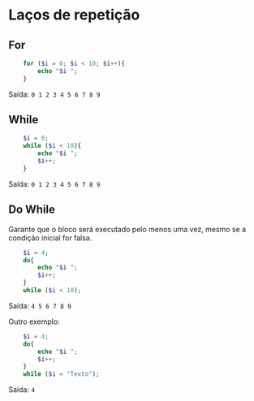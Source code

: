 # Laços de repetição

## **For**

```php
    for ($i = 0; $i < 10; $i++){
        echo "$i ";
    }
```  
Saída: `0 1 2 3 4 5 6 7 8 9`

## **While**

```php
    $i = 0;
    while ($i < 10){
        echo "$i ";
        $i++;
    }
```  
Saída: `0 1 2 3 4 5 6 7 8 9`

## **Do While**

Garante que o bloco será executado pelo menos uma vez, mesmo se a condição inicial for falsa.

```php
    $i = 4;
    do{
        echo "$i ";
        $i++;
    }
    while ($i < 10);
```  
Saída: `4 5 6 7 8 9`

Outro exemplo:

```php
    $i = 4;
    do{
        echo "$i ";
        $i++;
    }
    while ($i = "Texto");
```  
Saída: `4`
